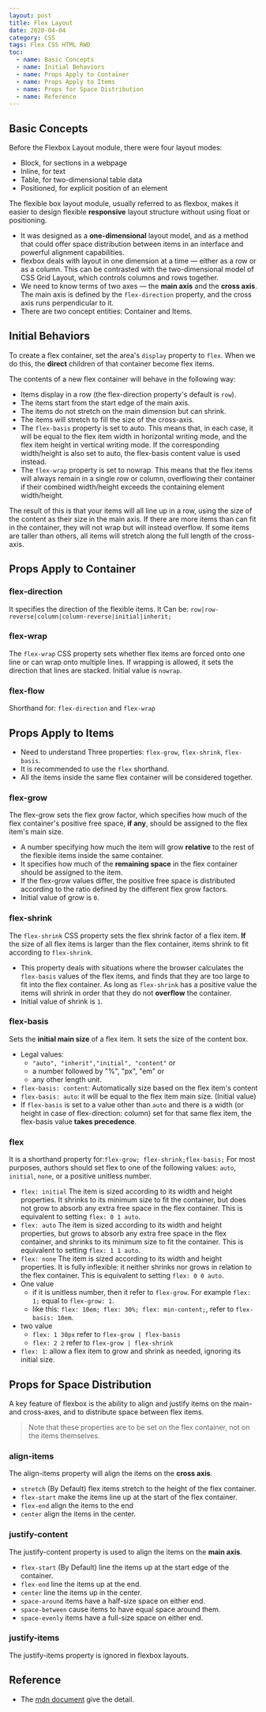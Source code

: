 ```yaml
---
layout: post
title: Flex Layout
date: 2020-04-04
category: CSS
tags: Flex CSS HTML RWD
toc: 
  - name: Basic Concepts
  - name: Initial Behaviors
  - name: Props Apply to Container
  - name: Props Apply to Items
  - name: Props for Space Distribution
  - name: Reference
---
```


## Basic Concepts 

Before the Flexbox Layout module, there were four layout modes:
- Block, for sections in a webpage
- Inline, for text
- Table, for two-dimensional table data
- Positioned, for explicit position of an element

The flexible box layout module, usually referred to as flexbox,  makes it easier to design flexible **responsive** layout structure without using float or positioning. 
- It was designed as a **one-dimensional** layout model, and as a method that could offer space distribution between items in an interface and powerful alignment capabilities. 
- flexbox deals with layout in one dimension at a time — either as a row or as a column. This can be contrasted with the two-dimensional model of CSS Grid Layout, which controls columns and rows together.
- We need to know terms of two axes — the **main axis** and the **cross axis**. The main axis is defined by the `flex-direction` property, and the cross axis runs perpendicular to it.
- There are two concept entities: Container and Items.

## Initial Behaviors

To create a flex container, set the area's `display` property to `flex`. When we do this, the **direct** children of that container become flex items.

The contents of a new flex container will behave in the following way:

- Items display in a row (the flex-direction property's default is `row`).
- The items start from the start edge of the main axis.
- The items do not stretch on the main dimension but can shrink.
- The items will stretch to fill the size of the cross-axis.
- The `flex-basis` property is set to auto. This means that, in each case, it will be equal to the flex item width in horizontal writing mode, and the flex item height in vertical writing mode. If the corresponding width/height is also set to auto, the flex-basis content value is used instead.
- The `flex-wrap` property is set to nowrap. This means that the flex items will always remain in a single row or column, overflowing their container if their combined width/height exceeds the containing element width/height.

The result of this is that your items will all line up in a row, using the size of the content as their size in the main axis. If there are more items than can fit in the container, they will not wrap but will instead overflow. If some items are taller than others, all items will stretch along the full length of the cross-axis.

## Props Apply to Container

### flex-direction
It specifies the direction of the flexible items.
It Can be: `row|row-reverse|column|column-reverse|initial|inherit;`

### flex-wrap 
The `flex-wrap` CSS property sets whether flex items are forced onto one line or can wrap onto multiple lines. 
If wrapping is allowed, it sets the direction that lines are stacked.
Initial value	is `nowrap`.

### flex-flow
Shorthand for: `flex-direction` and `flex-wrap`

## Props Apply to Items

- Need to understand Three properties: `flex-grow`, `flex-shrink`, `flex-basis`. 
- It is recommended to use the `flex` shorthand.
- All the items inside the same flex container will be considered together.

### flex-grow	

The flex-grow sets the flex grow factor, which specifies how much of the flex container's positive free space, **if any**, should be assigned to the flex item's main size.

- A number specifying how much the item will grow **relative** to the rest of the flexible items inside the same container.
- It specifies how much of the **remaining space** in the flex container should be assigned to the item.
- If the flex-grow values differ, the positive free space is distributed according to the ratio defined by the different flex grow factors.
- Initial value	of grow is `0`. 

### flex-shrink	

The `flex-shrink` CSS property sets the flex shrink factor of a flex item. **If** the size of all flex items is larger than the flex container, items shrink to fit according to `flex-shrink`.

- This property deals with situations where the browser calculates the `flex-basis` values of the flex items, and finds that they are too large to fit into the flex container. As long as `flex-shrink` has a positive value the items will shrink in order that they do not **overflow** the container.
- Initial value	of shrink is `1`.

### flex-basis	

Sets the **initial main size** of a flex item. It sets the size of the content box.

- Legal values: 
  - `"auto", "inherit","initial", "content"` or 
  - a number followed by "%", "px", "em" or 
  - any other length unit.
- `flex-basis: content`: Automatically size based on the flex item's content
- `flex-basis: auto`: it will be equal to the flex item main size. (Initial value)
- If `flex-basis` is set to a value other than `auto` and there is a width (or height in case of flex-direction: column) set for that same flex item, the flex-basis value **takes precedence**.

### flex

It is a shorthand property for:`flex-grow; flex-shrink;flex-basis;`
For most purposes, authors should set flex to one of the following values: `auto`, `initial`, `none`, or a positive unitless number.

- `flex: initial`
The item is sized according to its width and height properties. It shrinks to its minimum size to fit the container, but does not grow to absorb any extra free space in the flex container. This is equivalent to setting `flex: 0 1 auto`.
- `flex: auto`
The item is sized according to its width and height properties, but grows to absorb any extra free space in the flex container, and shrinks to its minimum size to fit the container. This is equivalent to setting `flex: 1 1 auto`.
- `flex: none`
The item is sized according to its width and height properties. It is fully inflexible: it neither shrinks nor grows in relation to the flex container. This is equivalent to setting `flex: 0 0 auto`.
- One value  
  - if it is unitless number, then it refer to `flex-grow`. For example `flex: 1;` equal to `flex-grow: 1`.
  - like this: `flex: 10em; flex: 30%; flex: min-content;`, refer to `flex-basis: 10em`.
- two value
  - `flex: 1 30px` refer to `flex-grow | flex-basis`
  - `flex: 2 2` refer to `flex-grow | flex-shrink`
- `flex: 1`: allow a flex item to grow and shrink as needed, ignoring its initial size.

## Props for Space Distribution

A key feature of flexbox is the ability to align and justify items on the main- and cross-axes, and to distribute space between flex items. 

> Note that these properties are to be set on the flex container, not on the items themselves.

### align-items

The align-items property will align the items on the **cross axis**.

- `stretch` (By Default) flex items stretch to the height of the flex container. 
- `flex-start` make the items line up at the start of the flex container.
- `flex-end` align the items to the end
- `center` align the items in the center.

### justify-content

The justify-content property is used to align the items on the **main axis**. 

- `flex-start` (By Default) line the items up at the start edge of the container.
- `flex-end` line the items up at the end.
- `center` line the items up in the center.
- `space-around` items have a half-size space on either end.
- `space-between` cause items to have equal space around them.
- `space-evenly` items have a full-size space on either end.

### justify-items

The justify-items property is ignored in flexbox layouts.

## Reference

- The [mdn document](https://developer.mozilla.org/en-US/docs/Web/CSS/CSS_flexible_box_layout/Basic_concepts_of_flexbox) give the detail.


